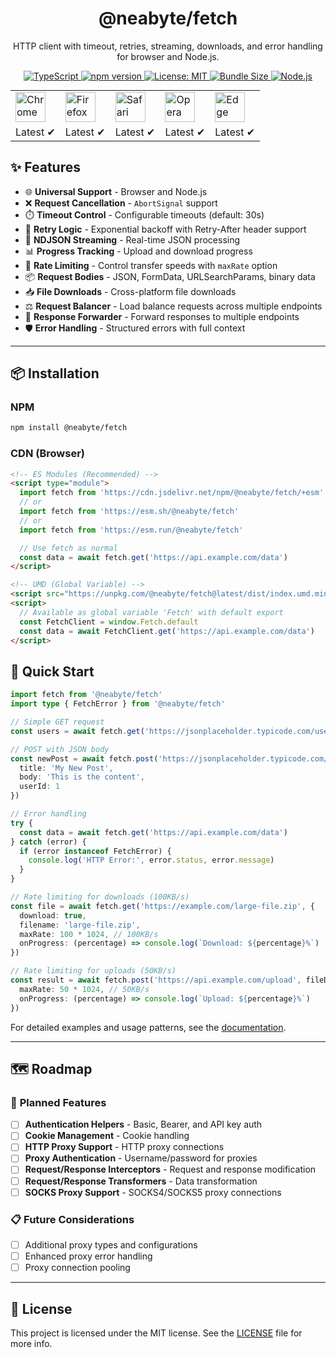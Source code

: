 <div align="center">
  <h1>@neabyte/fetch</h1>
  <p>
    HTTP client with timeout, retries, streaming, downloads, and error handling for browser and Node.js.
  </p>
  <p>
    <a href="https://www.typescriptlang.org/">
      <img src="https://img.shields.io/badge/TypeScript-007ACC?logo=typescript&logoColor=white" alt="TypeScript">
    </a>
    <a href="https://www.npmjs.com/package/@neabyte/fetch">
      <img alt="npm version" src="https://img.shields.io/npm/v/@neabyte/fetch.svg?color=red">
    </a>
    <a href="https://github.com/NeaByteLab/Fetch/blob/main/LICENSE">
      <img src="https://img.shields.io/badge/License-MIT-yellow.svg" alt="License: MIT">
    </a>
    <a href="https://bundlephobia.com/result?p=@neabyte/fetch">
      <img src="https://badgen.net/bundlephobia/minzip/@neabyte/fetch" alt="Bundle Size">
    </a>
    <a href="https://nodejs.org/">
      <img src="https://img.shields.io/badge/node-%3E%3D22.0.0-brightgreen" alt="Node.js">
    </a>
  </p>
  <table style="margin: 0 auto;">
    <tr>
      <td>
        <img src="https://raw.githubusercontent.com/alrra/browser-logos/main/src/chrome/chrome_48x48.png" alt="Chrome" width="48" height="48">
      </td>
      <td>
        <img src="https://raw.githubusercontent.com/alrra/browser-logos/main/src/firefox/firefox_48x48.png" alt="Firefox" width="48" height="48">
      </td>
      <td>
        <img src="https://raw.githubusercontent.com/alrra/browser-logos/main/src/safari/safari_48x48.png" alt="Safari" width="48" height="48">
      </td>
      <td>
        <img src="https://raw.githubusercontent.com/alrra/browser-logos/main/src/opera/opera_48x48.png" alt="Opera" width="48" height="48">
      </td>
      <td>
        <img src="https://raw.githubusercontent.com/alrra/browser-logos/main/src/edge/edge_48x48.png" alt="Edge" width="48" height="48">
      </td>
    </tr>
    <tr>
      <td>Latest ✔</td>
      <td>Latest ✔</td>
      <td>Latest ✔</td>
      <td>Latest ✔</td>
      <td>Latest ✔</td>
    </tr>
  </table>
</div>

## ✨ Features

- 🌐 **Universal Support** - Browser and Node.js
- ❌ **Request Cancellation** - `AbortSignal` support
- ⏱️ **Timeout Control** - Configurable timeouts (default: 30s)
- 🔄 **Retry Logic** - Exponential backoff with Retry-After header support
- 📡 **NDJSON Streaming** - Real-time JSON processing
- 📊 **Progress Tracking** - Upload and download progress
- 🚦 **Rate Limiting** - Control transfer speeds with `maxRate` option
- 📦 **Request Bodies** - JSON, FormData, URLSearchParams, binary data
- 📥 **File Downloads** - Cross-platform file downloads
- ⚖️ **Request Balancer** - Load balance requests across multiple endpoints
- 📨 **Response Forwarder** - Forward responses to multiple endpoints
- 🛡️ **Error Handling** - Structured errors with full context

---

## 📦 Installation

### NPM
```bash
npm install @neabyte/fetch
```

### CDN (Browser)
```html
<!-- ES Modules (Recommended) -->
<script type="module">
  import fetch from 'https://cdn.jsdelivr.net/npm/@neabyte/fetch/+esm'
  // or
  import fetch from 'https://esm.sh/@neabyte/fetch'
  // or
  import fetch from 'https://esm.run/@neabyte/fetch'

  // Use fetch as normal
  const data = await fetch.get('https://api.example.com/data')
</script>

<!-- UMD (Global Variable) -->
<script src="https://unpkg.com/@neabyte/fetch@latest/dist/index.umd.min.js"></script>
<script>
  // Available as global variable 'Fetch' with default export
  const FetchClient = window.Fetch.default
  const data = await FetchClient.get('https://api.example.com/data')
</script>
```

## 📖 Quick Start

```typescript
import fetch from '@neabyte/fetch'
import type { FetchError } from '@neabyte/fetch'

// Simple GET request
const users = await fetch.get('https://jsonplaceholder.typicode.com/users')

// POST with JSON body
const newPost = await fetch.post('https://jsonplaceholder.typicode.com/posts', {
  title: 'My New Post',
  body: 'This is the content',
  userId: 1
})

// Error handling
try {
  const data = await fetch.get('https://api.example.com/data')
} catch (error) {
  if (error instanceof FetchError) {
    console.log('HTTP Error:', error.status, error.message)
  }
}

// Rate limiting for downloads (100KB/s)
const file = await fetch.get('https://example.com/large-file.zip', {
  download: true,
  filename: 'large-file.zip',
  maxRate: 100 * 1024, // 100KB/s
  onProgress: (percentage) => console.log(`Download: ${percentage}%`)
})

// Rate limiting for uploads (50KB/s)
const result = await fetch.post('https://api.example.com/upload', fileData, {
  maxRate: 50 * 1024, // 50KB/s
  onProgress: (percentage) => console.log(`Upload: ${percentage}%`)
})
```

For detailed examples and usage patterns, see the [documentation](./docs/README.md).

---

## 🗺️ Roadmap

### 🔮 **Planned Features**
- [ ] **Authentication Helpers** - Basic, Bearer, and API key auth
- [ ] **Cookie Management** - Cookie handling
- [ ] **HTTP Proxy Support** - HTTP proxy connections
- [ ] **Proxy Authentication** - Username/password for proxies
- [ ] **Request/Response Interceptors** - Request and response modification
- [ ] **Request/Response Transformers** - Data transformation
- [ ] **SOCKS Proxy Support** - SOCKS4/SOCKS5 proxy connections

### 📋 **Future Considerations**
- [ ] Additional proxy types and configurations
- [ ] Enhanced proxy error handling
- [ ] Proxy connection pooling

---

## 📄 License

This project is licensed under the MIT license. See the [LICENSE](LICENSE) file for more info.
